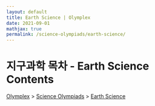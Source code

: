 ```yaml
---
layout: default
title: Earth Science | Olymplex
date: 2021-09-01
mathjax: true
permalink: /science-olympiads/earth-science/
---
```

<h1>지구과학 목차 - Earth Science Contents</h1>
<a href="{{ site.homeurl }}">Olymplex</a> > <a href="{{ site.homeurl }}science-olympiads/">Science Olympiads</a> > <a href="{{ site.homeurl }}science-olympiads/earth-science/">Earth Science</a>
